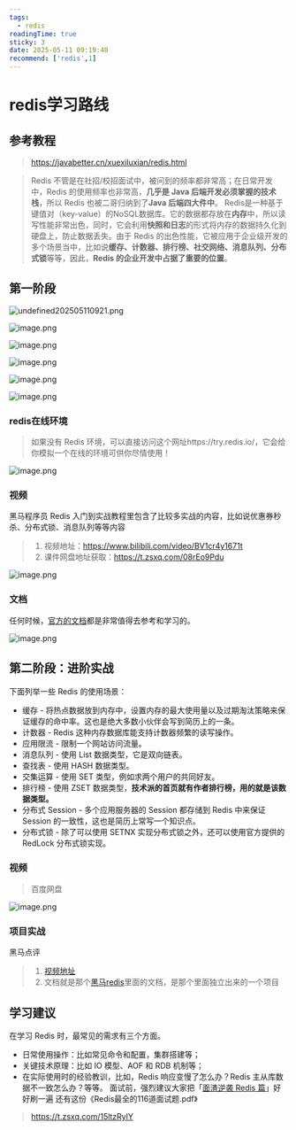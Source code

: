 ```yaml
---
tags:
  - redis
readingTime: true
sticky: 3
date: 2025-05-11 09:19:40
recommend: ['redis',1]
---
```

# redis学习路线

## 参考教程
>https://javabetter.cn/xuexiluxian/redis.html


>Redis 不管是在社招/校招面试中，被问到的频率都非常高；在日常开发中，Redis 的使用频率也非常高，**几乎是 Java 后端开发必须掌握的技术栈**，所以 Redis 也被二哥归纳到了**Java 后端四大件中**。
  Redis是一种基于键值对（key-value）的NoSQL数据库。它的数据都存放在**内存**中，所以读写性能非常出色，同时，它会利用**快照和日志**的形式将内存的数据持久化到硬盘上，防止数据丢失。由于 Redis 的出色性能，它被应用于企业级开发的多个场景当中，比如说**缓存、计数器、排行榜、社交网络、消息队列、分布式锁**等等，因此，**Redis 的企业开发中占据了重要的位置**。

## 第一阶段


![undefined202505110921.png](https://imgsbo.oss-cn-shanghai.aliyuncs.com/undefined20250511092711765.png)



![image.png](https://imgsbo.oss-cn-shanghai.aliyuncs.com/undefined20250511092808565.png)





![image.png](https://imgsbo.oss-cn-shanghai.aliyuncs.com/undefined20250511092801546.png)


![image.png](https://imgsbo.oss-cn-shanghai.aliyuncs.com/undefined20250511092824017.png)

![image.png](https://imgsbo.oss-cn-shanghai.aliyuncs.com/undefined20250511092836927.png)

![image.png](https://imgsbo.oss-cn-shanghai.aliyuncs.com/undefined20250511092846947.png)

### redis在线环境
>如果没有 Redis 环境，可以直接访问这个网址https://try.redis.io/，它会给你模拟一个在线的环境可供你尽情使用！

![image.png](https://imgsbo.oss-cn-shanghai.aliyuncs.com/undefined20250511092940192.png)

### 视频

黑马程序员 Redis 入门到实战教程里包含了比较多实战的内容，比如说优惠券秒杀、分布式锁、消息队列等等内容

>1. 视频地址：https://www.bilibili.com/video/BV1cr4y1671t
>2. 课件网盘地址获取：https://t.zsxq.com/08rEo9Pdu

![image.png](https://imgsbo.oss-cn-shanghai.aliyuncs.com/undefined20250511093058599.png)

### 文档

任何时候，[官方的文档](https://www.redis.net.cn/tutorial/3501.html)都是非常值得去参考和学习的。


![image.png](https://imgsbo.oss-cn-shanghai.aliyuncs.com/undefined20250511093309089.png)

## 第二阶段：进阶实战

下面列举一些 Redis 的使用场景：

- 缓存 - 将热点数据放到内存中，设置内存的最大使用量以及过期淘汰策略来保证缓存的命中率。这也是绝大多数小伙伴会写到简历上的一条。
- 计数器 - Redis 这种内存数据库能支持计数器频繁的读写操作。
- 应用限流 - 限制一个网站访问流量。
- 消息队列 - 使用 List 数据类型，它是双向链表。
- 查找表 - 使用 HASH 数据类型。
- 交集运算 - 使用 SET 类型，例如求两个用户的共同好友。
- 排行榜 - 使用 ZSET 数据类型，**技术派的首页就有作者排行榜，用的就是该数据类型。**
- 分布式 Session - 多个应用服务器的 Session 都存储到 Redis 中来保证 Session 的一致性，这也是简历上常写一个知识点。
- 分布式锁 - 除了可以使用 SETNX 实现分布式锁之外，还可以使用官方提供的 RedLock 分布式锁实现。
### 视频
> 百度网盘

![image.png](https://imgsbo.oss-cn-shanghai.aliyuncs.com/undefined20250511093450411.png)

### 项目实战

黑马点评
>1. [视频地址](https://www.bilibili.com/video/BV1NV411u7GE/?spm_id_from=333.337.search-card.all.click&vd_source=2074845aa36e291c34caa4671c3b2eda)
>2. 文档就是那个[黑马redis](https://www.bilibili.com/video/BV1cr4y1671t/?spm_id_from=333.337.search-card.all.click&vd_source=31f382886b368673a25ce3ff23e82bfc)里面的文档，是那个里面独立出来的一个项目

## 学习建议

在学习 Redis 时，最常见的需求有三个方面。

- 日常使用操作：比如常见命令和配置，集群搭建等；
- 关键技术原理：比如 IO 模型、AOF 和 RDB 机制等；
- 在实际使用时的经验教训，比如，Redis 响应变慢了怎么办？Redis 主从库数据不一致怎么办？等等。
面试前，强烈建议大家把「[面渣逆袭 Redis 篇](https://javabetter.cn/sidebar/sanfene/redis.html)」好好刷一遍
还有这份《Redis最全的116道面试题.pdf》
>https://t.zsxq.com/15ltzRylY